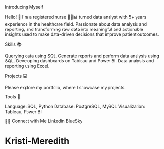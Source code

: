 Introducing Myself 

Hello! 👋 I'm a registered nurse 👩‍⚕️📊 turned data analyst with 5+ years experience in the healthcare field. Passionate about data analysis and reporting, and transforming raw data into meaningful and actionable insights used to make data-driven decisions that improve patient outcomes.

Skills 📚

Querying data using SQL.
Generate reports and perform data analysis using SQL.
Developing dashboards on Tableau and Power BI.
Data analysis and reporting using Excel.
 
Projects 💻

Please explore my portfolio, where I showcase my projects.

Tools 🔧

Language: SQL, Python
Database: PostgreSQL, MySQL
Visualization: Tableau, Power BI

👋🏻 Connect with Me
Linkedin
BlueSky

# Kristi-Meredith
